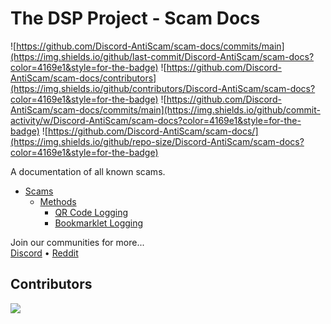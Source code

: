 # The DSP Project - Scam Docs
![https://github.com/Discord-AntiScam/scam-docs/commits/main](https://img.shields.io/github/last-commit/Discord-AntiScam/scam-docs?color=4169e1&style=for-the-badge)
![https://github.com/Discord-AntiScam/scam-docs/contributors](https://img.shields.io/github/contributors/Discord-AntiScam/scam-docs?color=4169e1&style=for-the-badge)
![https://github.com/Discord-AntiScam/scam-docs/commits/main](https://img.shields.io/github/commit-activity/w/Discord-AntiScam/scam-docs?color=4169e1&style=for-the-badge)
![https://github.com/Discord-AntiScam/scam-docs/](https://img.shields.io/github/repo-size/Discord-AntiScam/scam-docs?color=4169e1&style=for-the-badge)

A documentation of all known scams.

- [Scams](/scam-docs/scams/)
  - [Methods](/scam-docs/scams/methods)
    - [QR Code Logging](/scam-docs/scams/methods/QR%20Code%20Logging)
    - [Bookmarklet Logging](/scam-docs/scams/methods/Bookmarklet%20Logging)

Join our communities for more...<br> 
[Discord](https://dsc.gg/dsp-project) • [Reddit](https://reddit.com/r/theDSPproject)

## Contributors
<img src="https://contrib.rocks/image?repo=Discord-AntiScam/scam-docs">
